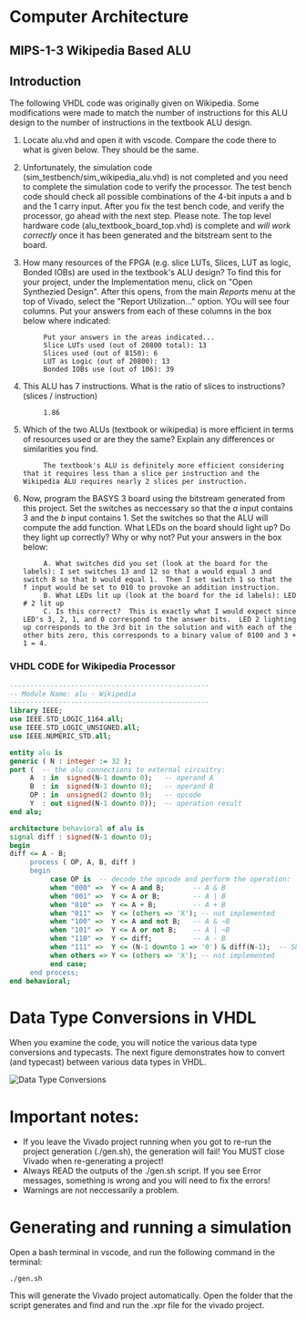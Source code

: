 # Computer Architecture
## MIPS-1-3 Wikipedia Based ALU

## Introduction

The following VHDL code was originally given on Wikipedia. Some modifications were made to match the number of instructions for this ALU design to the number of instructions in the textbook ALU design. 

1.	Locate alu.vhd and open it with vscode.  Compare the code there to what is given below. They should be the same. 

2. Unfortunately, the simulation code (sim_testbench/sim_wikipedia_alu.vhd) is not completed and you need to complete the simulation code to verify the processor. The test bench code should check all possible combinations of the 4-bit inputs a and b and the 1 carry input. After you fix the test bench code, and verify the processor, go ahead with the next step. Please note. The top level hardware code (alu_textbook_board_top.vhd) is complete and _will work correctly_ once it has been generated and the bitstream sent to the board. 

3.	How many resources of the FPGA  (e.g. slice LUTs, Slices, LUT as logic, Bonded IOBs) are used in the textbook's ALU design?	 To find this for your project, under the Implementation menu, click on "Open Synthezied Design". After this opens, from the main _Reports_ menu at the top of Vivado, select the "Report Utilization..." option. YOu will see four columns. Put your answers from each of these columns in the box below where indicated:
     ```
          Put your answers in the areas indicated...
          Slice LUTs used (out of 20800 total): 13
          Slices used (out of 8150): 6
          LUT as Logic (out of 20800): 13 
          Bonded IOBs use (out of 106): 39
     ```				
4.	This ALU has 7 instructions. What is the ratio of slices to instructions? (slices / instruction)
     ```
          1.86
     ```	
5. Which of the two ALUs (textbook or wikipedia) is more efficient in terms of resources used or are they the same? Explain any differences or similarities you find.

     ```
          The textbook's ALU is definitely more efficient considering that it requires less than a slice per instruction and the Wikipedia ALU requires nearly 2 slices per instruction.
     ```	

6. Now, program the BASYS 3 board using the bitstream generated from this project. Set the switches as neccessary so that the  _a_ input contains 3 and the _b_ input contains 1. Set the switches so that the ALU will compute the add function. What LEDs on the board should light up? Do they light up correctly? Why or why not? Put your answers in the box below:	
     ```
          A. What switches did you set (look at the board for the labels): I set switches 13 and 12 so that a would equal 3 and switch 8 so that b would equal 1.  Then I set switch 1 so that the f input would be set to 010 to provoke an addition instruction.
          B. What LEDs lit up (look at the board for the id labels): LED # 2 lit up
          C. Is this correct?  This is exactly what I would expect since LED's 3, 2, 1, and 0 correspond to the answer bits.  LED 2 lighting up corresponds to the 3rd bit in the solution and with each of the other bits zero, this corresponds to a binary value of 0100 and 3 + 1 = 4.
     ```	

### VHDL CODE for Wikipedia Processor
```vhdl
-------------------------------------------------
-- Module Name: alu - Wikipedia 
-------------------------------------------------
library IEEE;
use IEEE.STD_LOGIC_1164.all;
use IEEE.STD_LOGIC_UNSIGNED.all;
use IEEE.NUMERIC_STD.all;   

entity alu is
generic ( N : integer := 32 );
port (  -- the alu connections to external circuitry:
     A  : in  signed(N-1 downto 0);   -- operand A
     B  : in  signed(N-1 downto 0);   -- operand B
     OP : in  unsigned(2 downto 0);   -- opcode
     Y  : out signed(N-1 downto 0));  -- operation result
end alu;

architecture behavioral of alu is
signal diff : signed(N-1 downto 0);
begin
diff <= A - B;
     process ( OP, A, B, diff )
     begin
          case OP is  -- decode the opcode and perform the operation:
          when "000" =>  Y <= A and B;       -- A & B
          when "001" =>  Y <= A or B;        -- A | B
          when "010" =>  Y <= A + B;         -- A + B
          when "011" =>  Y <= (others => 'X'); -- not implemented
          when "100" =>  Y <= A and not B;   -- A & ~B
          when "101" =>  Y <= A or not B;    -- A | ~B
          when "110" =>  Y <= diff;          -- A - B
          when "111" =>  Y <= (N-1 downto 1 => '0') & diff(N-1);  -- SLT
          when others => Y <= (others => 'X'); -- not implemented
          end case; 
     end process;
end behavioral;
```

# Data Type Conversions in VHDL
When you examine the code, you will notice the various data type conversions and typecasts. The next figure demonstrates how to convert (and typecast) between various data types in VHDL.

![Data Type Conversions](VHDL_Conversions.jpg)

# Important notes:

* If you leave the Vivado project running when you got to re-run the project generation (./gen.sh), the generation will fail! You MUST close Vivado when re-generating a project!
* Always READ the outputs of the ./gen.sh script. If you see Error messages, something is wrong and you will need to fix the errors!
* Warnings are not neccessarily a problem.

# Generating and running a simulation
Open a bash terminal in vscode, and run the following command in the terminal:
```
./gen.sh
```
This will generate the Vivado project automatically. Open the folder that the script generates and find and run the .xpr file for the vivado project.





